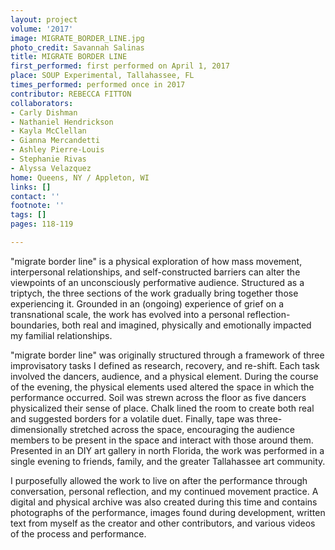 ```yaml
---
layout: project
volume: '2017'
image: MIGRATE_BORDER_LINE.jpg
photo_credit: Savannah Salinas
title: MIGRATE BORDER LINE
first_performed: first performed on April 1, 2017
place: SOUP Experimental, Tallahassee, FL
times_performed: performed once in 2017
contributor: REBECCA FITTON
collaborators:
- Carly Dishman
- Nathaniel Hendrickson
- Kayla McClellan
- Gianna Mercandetti
- Ashley Pierre-Louis
- Stephanie Rivas
- Alyssa Velazquez
home: Queens, NY / Appleton, WI
links: []
contact: ''
footnote: ''
tags: []
pages: 118-119

---
```


"migrate border line" is a physical exploration of how mass movement, interpersonal relationships, and self-constructed barriers can alter the viewpoints of an unconsciously performative audience. Structured as a triptych, the three sections of the work gradually bring together those experiencing it. Grounded in an (ongoing) experience of grief on a transnational scale, the work has evolved into a personal reflection-boundaries, both real and imagined, physically and emotionally impacted my familial relationships.

"migrate border line" was originally structured through a framework of three improvisatory tasks I defined as research, recovery, and re-shift. Each task involved the dancers, audience, and a physical element. During the course of the evening, the physical elements used altered the space in which the performance occurred. Soil was strewn across the floor as five dancers physicalized their sense of place. Chalk lined the room to create both real and suggested borders for a volatile duet. Finally, tape was three-dimensionally stretched across the space, encouraging the audience members to be present in the space and interact with those around them. Presented in an DIY art gallery in north Florida, the work was performed in a single evening to friends, family, and the greater Tallahassee art community.

I purposefully allowed the work to live on after the performance through conversation, personal reflection, and my continued movement practice. A digital and physical archive was also created during this time and contains photographs of the performance, images found during development, written text from myself as the creator and other contributors, and various videos of the process and performance.
